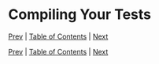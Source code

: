 # Compiling Your Tests

[Prev](run-wrapper-and-hpc-support.md)
|
[Table of Contents](README.md)
|
[Next](test-executable.md)






[Prev](run-wrapper-and-hpc-support.md)
|
[Table of Contents](README.md)
|
[Next](test-executable.md)

